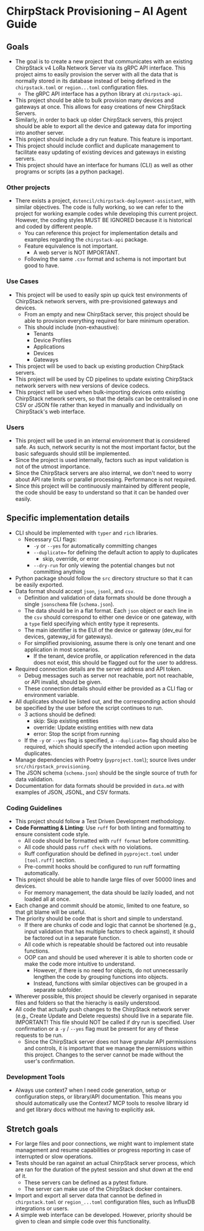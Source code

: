 # ChirpStack Provisioning – AI Agent Guide

## Goals

- The goal is to create a new project that communicates with an existing ChirpStack v4 LoRa Network Server via its gRPC API interface. This project aims to easily provision the server with all the data that is normally stored in its database instead of being defined in the `chirpstack.toml` or `region...toml` configuration files.
    - The gRPC API interface has a python library at `chirpstack-api`.
- This project should be able to bulk provision many devices and gateways at once. This allows for easy creations of new ChirpStack Servers.
- Similarly, in order to back up older ChirpStack servers, this project should be able to export all the device and gateway data for importing into another server.
- This project should include a dry run feature. This feature is important.
- This project should include conflict and duplicate management to facilitate easy updating of existing devices and gateways in existing servers.
- This project should have an interface for humans (CLI) as well as other programs or scripts (as a python package).

### Other projects

- There exists a project, `dstencil/chirpstack-deployment-assistant`, with similar objectives. The code is fully working, so we can refer to the project for working example codes while developing this current project. However, the coding styles MUST BE IGNORED because it is historical and coded by different people.
    - You can reference this project for implementation details and examples regarding the `chirpstack-api` package.
    - Feature equivalence is not important.
        - A web server is NOT IMPORTANT.
    - Following the same `.csv` format and schema is not important but good to have.

### Use Cases

- This project will be used to easily spin up quick test environments of ChirpStack network servers, with pre-provisioned gateways and devices.
    - From an empty and new ChirpStack server, this project should be able to provision everything required for bare minimum operation.
    - This should include (non-exhaustive):
        - Tenants
        - Device Profiles
        - Applications
        - Devices
        - Gateways
- This project will be used to back up existing production ChirpStack servers.
- This project will be used by CD pipelines to update existing ChirpStack network servers with new versions of device codecs.
- This project will be used when bulk-importing devices onto existing ChirpStack network servers, so that the details can be centralised in one CSV or JSON file rather than keyed in manually and individually on ChirpStack's web interface.

### Users

- This project will be used in an internal environment that is considered safe. As such, network security is not the most important factor, but the basic safeguards should still be implemented.
- Since the project is used internally, factors such as input validation is not of the utmost importance.
- Since the ChirpStack servers are also internal, we don't need to worry about API rate limits or parallel processing. Performance is not required.
- Since this project will be continuously maintained by different people, the code should be easy to understand so that it can be handed over easily.

## Specific implementation details

- CLI should be implemented with `typer` and `rich` libraries.
    - Necessary CLI flags:
        - `-y` or `--yes` for automatically committing changes
        - `--duplicate=` for defining the default action to apply to duplicates
            - skip, override, or error
        - `--dry-run` for only viewing the potential changes but not committing anything
- Python package should follow the `src` directory structure so that it can be easily exported.
- Data format should accept `json`, `jsonl`, and `csv`.
    - Definition and validation of data formats should be done through a single `jsonschema` file (`schema.json`).
    - The data should be in a flat format. Each `json` object or each line in the `csv` should correspond to either one device or one gateway, with a `type` field specifying which entity type it represents.
    - The main identifier is the EUI of the device or gateway (dev_eui for devices, gateway_id for gateways).
    - For simplified provisioning, assume there is only one tenant and one application in most scenarios.
        - If the tenant, device profile, or application referenced in the data does not exist, this should be flagged out for the user to address.
- Required connection details are the server address and API token.
    - Debug messages such as server not reachable, port not reachable, or API invalid, should be given.
    - These connection details should either be provided as a CLI flag or environment variable.
- All duplicates should be listed out, and the corresponding action should be specified by the user before the script continues to run.
    - 3 actions should be defined:
        - skip: Skip existing entities
        - override: Update existing entities with new data
        - error: Stop the script from running
    - If the `-y` or `--yes` flag is specified, a `--duplicate=` flag should also be required, which should specify the intended action upon meeting duplicates.
- Manage dependencies with Poetry (`pyproject.toml`); source lives under `src/chirpstack_provisioning`.
- The JSON schema (`schema.json`) should be the single source of truth for data validation.
- Documentation for data formats should be provided in `data.md` with examples of JSON, JSONL, and CSV formats.

### Coding Guidelines

- This project should follow a Test Driven Development methodology.
- **Code Formatting & Linting**: Use `ruff` for both linting and formatting to ensure consistent code style.
    - All code should be formatted with `ruff format` before committing.
    - All code should pass `ruff check` with no violations.
    - Ruff configuration should be defined in `pyproject.toml` under `[tool.ruff]` section.
    - Pre-commit hooks should be configured to run ruff formatting automatically.
- This project should be able to handle large files of over 50000 lines and devices.
    - For memory management, the data should be lazily loaded, and not loaded all at once.
- Each change and commit should be atomic, limited to one feature, so that git blame will be useful.
- The priority should be code that is short and simple to understand.
    - If there are chunks of code and logic that cannot be shortened (e.g., input validation that has multiple factors to check against), it should be factored out in a separate function.
    - All code which is repeatable should be factored out into reusable functions.
    - OOP can and should be used wherever it is able to shorten code or make the code more intuitive to understand.
        - However, if there is no need for objects, do not unnecessarily lengthen the code by grouping functions into objects.
        - Instead, functions with similar objectives can be grouped in a separate subfolder.
- Wherever possible, this project should be cleverly organised in separate files and folders so that the hierachy is easily understood.
- All code that actually push changes to the ChirpStack network server (e.g., Create Update and Delete requests) should live in a separate file. IMPORTANT! This file should NOT be called if dry run is specified. User confirmation or a `-y` / `--yes` flag must be present for any of these requests to be run.
    - Since the ChirpStack server does not have granular API permissions and controls, it is important that we manage the permissions within this project. Changes to the server cannot be made without the user's confirmation.

### Development Tools

- Always use context7 when I need code generation, setup or configuration steps, or library/API documentation. This means you should automatically use the Context7 MCP tools to resolve library id and get library docs without me having to explicitly ask.

## Stretch goals

- For large files and poor connections, we might want to implement state management and resume capabilities or progress reporting in case of interrupted or slow operations.
- Tests should be ran against an actual ChirpStack server process, which are ran for the duration of the pytest session and shut down at the end of it.
    - These servers can be defined as a pytest fixture.
    - The server can make use of the ChirpStack docker containers.
- Import and export all server data that cannot be defined in `chirpstack.toml` or `region_...toml` configuration files, such as InfluxDB integrations or users.
- A simple web interface can be developed. However, priority should be given to clean and simple code over this functionality.

